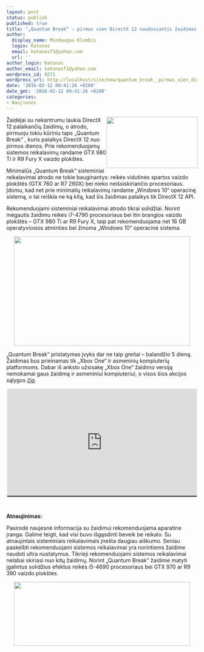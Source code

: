 ```yaml
---
layout: post
status: publish
published: true
title: "„Quantum Break“ – pirmas vien DirectX 12 naudosiantis žaidimas (Atnaujinta)"
author:
  display_name: Mindaugas Klumbis
  login: Katonas
  email: katonasf1@yahoo.com
  url: ''
author_login: Katonas
author_email: katonasf1@yahoo.com
wordpress_id: 9271
wordpress_url: http://localhost/site/new/quantum_break__pirmas_vien_directx_12_naudosiantis_zaidimas/
date: '2016-02-12 09:41:26 +0200'
date_gmt: '2016-02-12 09:41:26 +0200'
categories:
- Naujienos
---
```

<p>
	<img alt="" src="http://technews.lt/userfiles/quantum-break (1).jpg" style="width: 240px; height: 135px; float: right;" />Žaidėjai su nekantrumu laukia DirectX 12 palaikančių žaidimų, o atrodo, pirmuoju tokiu kūriniu taps &bdquo;Quantum Break&ldquo; , kuris palaikys DirectX 12 nuo pirmos dienos. Prie rekomenduojamų sistemos reikalavimų randame GTX 980 Ti ir R9 Fury X vaizdo plok&scaron;tes.</p>
<p>
	Minimalūs &bdquo;Quantum Break&ldquo; sisteminiai reikalavimai atrodo ne tokie bauginantys: reikės vidutinės spartos vaizdo plok&scaron;tės (GTX 760 ar R7 260X) bei nieko nei&scaron;siskiriančio procesoriaus. Įdomu, kad net prie minimalių reikalavimų randame &bdquo;Windows 10&ldquo; operacinę sistemą, o tai rei&scaron;kia ne ką kitą, kad &scaron;is žaidimas palaikys tik DirectX 12 API.</p>
<p>
	Rekomenduojami sisteminiai reikalavimai atrodo tikrai solidžiai. Norint mėgautis žaidimu reikės i7-4790 procesoriaus bei itin brangios vaizdo plok&scaron;tės &ndash; GTX 980 Ti ar R9 Fury X, taip pat rekomenduojama net 16 GB operatyviosios atminties bei žinoma &bdquo;Windows 10&ldquo; operacinė sistema.</p>
<p style="text-align: center;">
	<a href="http://technews.lt/userfiles/quantum break.JPG"><img alt="" src="http://technews.lt/userfiles/quantum break.JPG" style="width: 464px; height: 287px;" /></a></p>
<p>
	&bdquo;Quantum Break&ldquo; pristatymas įvyks dar ne taip greitai &ndash; balandžio 5 dieną. Žaidimas bus prieinamas tik &bdquo;Xbox One&ldquo; ir asmeninių kompiuterių platformoms. Dabar i&scaron; anksto užsisakę &bdquo;Xbox One&ldquo; žaidimo versiją nemokamai gaus žaidimą ir asmeniniui kompiuteriui, o visos &scaron;ios akcijos sąlygos <em><a href="http://www.quantumbreak.com/windows10/">čia</a></em>.</p>
<p style="text-align: center;">
	<span style="color: rgb(187, 187, 187); font-family: Roboto, Arial, Helvetica, sans-serif; font-size: 11px; line-height: 11.44px; background-color: rgba(28, 28, 28, 0.8);"><iframe allowfullscreen="" frameborder="0" height="281" src="https://www.youtube.com/embed/ILUt3ztyXeU" width="500"></iframe></span></p>
<p style="text-align: center;">
	&nbsp;</p>
<p>
	<strong>Atnaujinimas:</strong></p>
<p>
	Pasirodė naujesnė informacija su žaidimui rekomenduojama aparatine įranga. Galime teigti, kad visi buvo i&scaron;gąsdinti beveik be reikalo. Su atnaujintais sisteminiais reikalavimais įne&scaron;ta daugiau ai&scaron;kumo. Seniau paskelbti rekomenduojami sistemos reikalavimai yra norintiems žaidime naudoti ultra nustatymus. Tikrieji rekomenduojami sistemos reikalavimai nelabai skiriasi nuo kitų žaidimų. Norint &bdquo;Quantum Break&ldquo;&nbsp;žaidime matyti įgalintus solidžius efektus reikės i5-4690 procesoriaus bei GTX 970 ar R9 390 vaizdo plok&scaron;tės.</p>
<p style="text-align: center;">
	<a href="http://technews.lt/userfiles/quantumbreak-635x230.png"><img alt="" src="http://technews.lt/userfiles/quantumbreak-635x230.png" style="width: 464px; height: 168px;" /></a></p>
